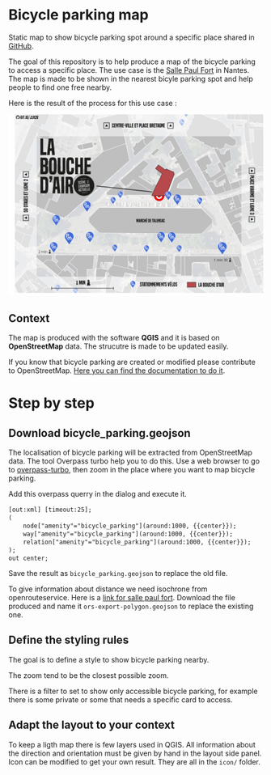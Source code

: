 # Bicycle parking map
Static map to show bicycle parking spot around a specific place shared in [GitHub](https://github.com/CorentinLemaitre/bicycle_parking_map). 

The goal of this repository is to help produce a map of the bicycle parking to access a specific place. The use case is the [Salle Paul Fort](https://www.openstreetmap.org/node/4484128529) in Nantes. The map is made to be shown in the nearest bicyle parking spot and help people to find one free nearby. 

Here is the result of the process for this use case :

![](bicycle_parking_map.png)

## Context

The map is produced with the software **QGIS** and it is based on **OpenStreetMap** data. The strucutre is made to be updated easily. 

If you know that bicycle parking are created or modified please contribute to OpenStreetMap. [Here you can find the documentation to do it](https://wiki.openstreetmap.org/wiki/Tag:amenity%3Dbicycle_parking).

# Step by step 

## Download bicycle_parking.geojson

The localisation of bicycle parking will be extracted from OpenStreetMap data. The tool Overpass turbo help you to do this. Use a web browser to go to [overpass-turbo](https://overpass-turbo.eu/s/1cRd), then zoom in the place where you want to map bicycle parking. 

Add this overpass querry in the dialog and execute it. 

```
[out:xml] [timeout:25];
(
    node["amenity"="bicycle_parking"](around:1000, {{center}});
    way["amenity"="bicycle_parking"](around:1000, {{center}});
    relation["amenity"="bicycle_parking"](around:1000, {{center}});
);
out center;
```

Save the result as `bicycle_parking.geojson` to replace the old file.

To give information about distance we need isochrone from openrouteservice. Here is a [link for salle paul fort](https://classic-maps.openrouteservice.org/reach?n1=47.221142&n2=-1.558111&n3=17&a=47.220909,-1.558231&b=2&i=0&j1=10&j2=2&undefined=1&k1=en-US&k2=km). Download the file produced and name it `ors-export-polygon.geojson` to replace the existing one.

## Define the styling rules

The goal is to define a style to show bicycle parking nearby. 

The zoom tend to be the closest possible zoom. 

There is a filter to set to show only accessible bicycle parking, for example there is some private or some that needs a specific card to access. 

## Adapt the layout to your context

To keep a ligth map there is few layers used in QGIS. All information about the direction and orientation must be given by hand in the layout side panel. Icon can be modified to get your own result. They are all in the `icon/` folder.
